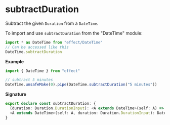 # subtractDuration

Subtract the given `Duration` from a `DateTime`.

To import and use `subtractDuration` from the "DateTime" module:

```ts
import * as DateTime from "effect/DateTime"
// Can be accessed like this
DateTime.subtractDuration
```

**Example**

```ts
import { DateTime } from "effect"

// subtract 5 minutes
DateTime.unsafeMake(0).pipe(DateTime.subtractDuration("5 minutes"))
```

**Signature**

```ts
export declare const subtractDuration: {
  (duration: Duration.DurationInput): <A extends DateTime>(self: A) => DateTime.PreserveZone<A>
  <A extends DateTime>(self: A, duration: Duration.DurationInput): DateTime.PreserveZone<A>
}
```
